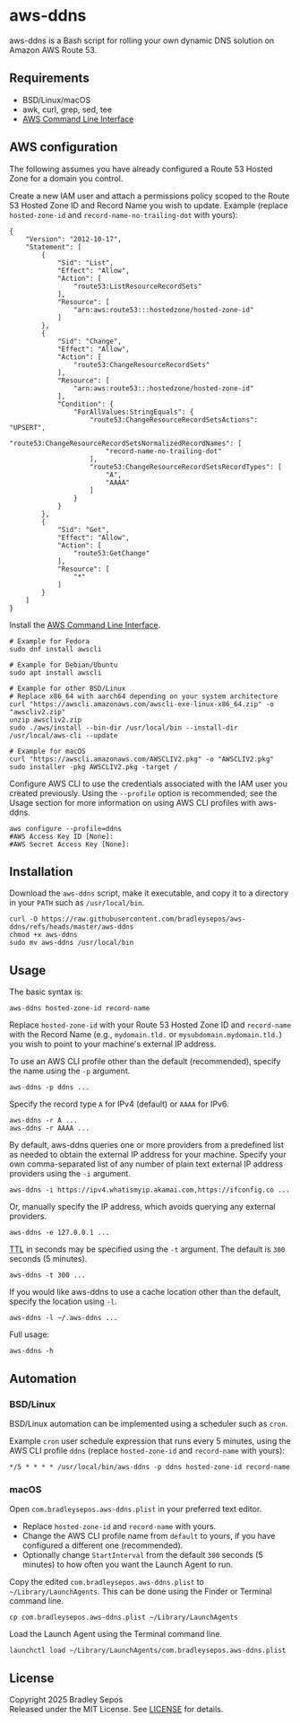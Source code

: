 aws-ddns
========

aws-ddns is a Bash script for rolling your own dynamic DNS solution on Amazon AWS Route 53.


Requirements
------------

- BSD/Linux/macOS
- awk, curl, grep, sed, tee
- [AWS Command Line Interface](https://docs.aws.amazon.com/cli/)


AWS configuration
-----------------

The following assumes you have already configured a Route 53 Hosted Zone for a domain you control.

Create a new IAM user and attach a permissions policy scoped to the Route 53 Hosted Zone ID and Record Name you wish to update. Example (replace `hosted-zone-id` and `record-name-no-trailing-dot` with yours):

    {
        "Version": "2012-10-17",
        "Statement": [
            {
                "Sid": "List",
                "Effect": "Allow",
                "Action": [
                    "route53:ListResourceRecordSets"
                ],
                "Resource": [
                    "arn:aws:route53:::hostedzone/hosted-zone-id"
                ]
            },
            {
                "Sid": "Change",
                "Effect": "Allow",
                "Action": [
                    "route53:ChangeResourceRecordSets"
                ],
                "Resource": [
                    "arn:aws:route53:::hostedzone/hosted-zone-id"
                ],
                "Condition": {
                    "ForAllValues:StringEquals": {
                        "route53:ChangeResourceRecordSetsActions": "UPSERT",
                        "route53:ChangeResourceRecordSetsNormalizedRecordNames": [
                            "record-name-no-trailing-dot"
                        ],
                        "route53:ChangeResourceRecordSetsRecordTypes": [
                            "A",
                            "AAAA"
                        ]
                    }
                }
            },
            {
                "Sid": "Get",
                "Effect": "Allow",
                "Action": [
                    "route53:GetChange"
                ],
                "Resource": [
                    "*"
                ]
            }
        ]
    }

Install the [AWS Command Line Interface](https://docs.aws.amazon.com/cli/).

    # Example for Fedora
    sudo dnf install awscli

    # Example for Debian/Ubuntu
    sudo apt install awscli

    # Example for other BSD/Linux
    # Replace x86_64 with aarch64 depending on your system architecture
    curl "https://awscli.amazonaws.com/awscli-exe-linux-x86_64.zip" -o "awscliv2.zip"
    unzip awscliv2.zip
    sudo ./aws/install --bin-dir /usr/local/bin --install-dir /usr/local/aws-cli --update

    # Example for macOS
    curl "https://awscli.amazonaws.com/AWSCLIV2.pkg" -o "AWSCLIV2.pkg"
    sudo installer -pkg AWSCLIV2.pkg -target /

Configure AWS CLI to use the credentials associated with the IAM user you created previously. Using the `--profile` option is recommended; see the Usage section for more information on using AWS CLI profiles with aws-ddns.

    aws configure --profile=ddns
    #AWS Access Key ID [None]:
    #AWS Secret Access Key [None]:


Installation
------------

Download the `aws-ddns` script, make it executable, and copy it to a directory in your `PATH` such as `/usr/local/bin`.

    curl -O https://raw.githubusercontent.com/bradleysepos/aws-ddns/refs/heads/master/aws-ddns
    chmod +x aws-ddns
    sudo mv aws-ddns /usr/local/bin


Usage
-----

The basic syntax is:

```
aws-ddns hosted-zone-id record-name
```

Replace `hosted-zone-id` with your Route 53 Hosted Zone ID and `record-name` with the Record Name (e.g., `mydomain.tld.` or `mysubdomain.mydomain.tld.`) you wish to point to your machine's external IP address.

To use an AWS CLI profile other than the default (recommended), specify the name using the `-p` argument.

```
aws-ddns -p ddns ...
```

Specify the record type `A` for IPv4 (default) or `AAAA` for IPv6.

```
aws-ddns -r A ...
aws-ddns -r AAAA ...
```

By default, aws-ddns queries one or more providers from a predefined list as needed to obtain the external IP address for your machine. Specify your own comma-separated list of any number of plain text external IP address providers using the `-i` argument.

```
aws-ddns -i https://ipv4.whatismyip.akamai.com,https://ifconfig.co ...
```

Or, manually specify the IP address, which avoids querying any external providers.

```
aws-ddns -e 127.0.0.1 ...
```

<abbr title="Time To Live">TTL</abbr> in seconds may be specified using the `-t` argument. The default is `300` seconds (5 minutes).

```
aws-ddns -t 300 ...
```

If you would like aws-ddns to use a cache location other than the default, specify the location using `-l`.

```
aws-ddns -l ~/.aws-ddns ...
```

Full usage:

```
aws-ddns -h
```


Automation
----------

### BSD/Linux

BSD/Linux automation can be implemented using a scheduler such as `cron`.

Example `cron` user schedule expression that runs every 5 minutes, using the AWS CLI profile `ddns` (replace `hosted-zone-id` and `record-name` with yours):

```
*/5 * * * * /usr/local/bin/aws-ddns -p ddns hosted-zone-id record-name
```

### macOS

Open `com.bradleysepos.aws-ddns.plist` in your preferred text editor.

- Replace `hosted-zone-id` and `record-name` with yours.
- Change the AWS CLI profile name from `default` to yours, if you have configured a different one (recommended).
- Optionally change `StartInterval` from the default `300` seconds (5 minutes) to how often you want the Launch Agent to run.

Copy the edited `com.bradleysepos.aws-ddns.plist` to `~/Library/LaunchAgents`. This can be done using the Finder or Terminal command line.

```
cp com.bradleysepos.aws-ddns.plist ~/Library/LaunchAgents
```

Load the Launch Agent using the Terminal command line.

```
launchctl load ~/Library/LaunchAgents/com.bradleysepos.aws-ddns.plist
```


License
-------

Copyright 2025 Bradley Sepos  
Released under the MIT License. See [LICENSE](LICENSE) for details.
